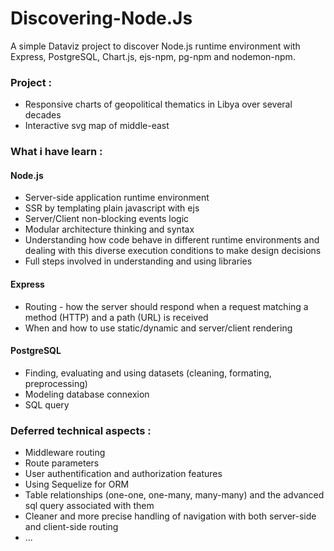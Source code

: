 # Discovering-Node.Js
A simple Dataviz project to discover Node.js runtime environment with Express, PostgreSQL, Chart.js, ejs-npm, pg-npm and nodemon-npm.


### Project :
* Responsive charts of geopolitical thematics in Libya over several decades
* Interactive svg map of middle-east


### What i have learn :

#### Node.js 
* Server-side application runtime environment
* SSR by templating plain javascript with ejs
* Server/Client non-blocking events logic
* Modular architecture thinking and syntax
* Understanding how code behave in different runtime environments and dealing with this diverse execution conditions to make design 
  decisions
* Full steps involved in understanding and using libraries
  
#### Express
* Routing - how the server should respond when a request matching a method (HTTP) and a path (URL) is received
* When and how to use static/dynamic and server/client rendering

#### PostgreSQL
* Finding, evaluating and using datasets (cleaning, formating, preprocessing)
* Modeling database connexion
* SQL query

### Deferred technical aspects :
* Middleware routing
* Route parameters
* User authentification and authorization features
* Using Sequelize for ORM
* Table relationships (one-one, one-many, many-many) and the advanced sql query associated with them
* Cleaner and more precise handling of navigation with both server-side and client-side routing
* ... 
